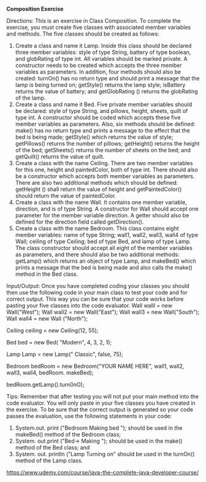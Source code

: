 **Composition Exercise**

Directions:
This is an exercise in Class Composition. To complete the exercise, you must create five
classes with associated member variables and methods.
The five classes should be created as follows:
1) Create a class and name it Lamp. Inside this class should be declared three member
   variables: style of type String, battery of type boolean, and globRating of type int. All
   variables should be marked private. A constructor needs to be created which accepts the
   three member variables as parameters. In addition, four methods should also be created:
   turnOn() has no return type and should print a message that the lamp is being turned on;
   getStyle() returns the lamp style; isBattery returns the value of battery; and
   getGlobRating () returns the globRating of the lamp.
2) Create a class and name it Bed. Five private member variables should be declared: style
   of type String, and pillows, height, sheets, quilt of type int. A constructor should be coded
   which accepts these five member variables as parameters. Also, six methods should be
   defined: make() has no return type and prints a message to the effect that the bed is being made; 
   getStyle() which returns the value of style; getPillows() returns the number of
   pillows; getHeight() returns the height of the bed; getSheets() returns the number of
   sheets on the bed; and getQuilt() returns the value of quilt.
3) Create a class with the name Ceiling. There are two member variables for this one, height
   and paintedColor, both of type int. There should also be a constructor which accepts both
   member variables as parameters. There are also two additional methods which should be
   defined: getHeight () shall return the value of height and getPaintedColor() should return
   the value of paintedColor.
4) Create a class with the name Wall. It contains one member variable, direction, and is of
   type String. A constructor for Wall should accept one parameter for the member variable
   direction. A getter should also be defined for the direction field called getDirection().
5) Create a class with the name Bedroom. This class contains eight member variables:
   name of type String; wall1, wall2, wall3, wall4 of type Wall; ceiling of type Ceiling; bed of
   type Bed, and lamp of type Lamp. The class constructor should accept all eight of the
   member variables as parameters, and there should also be two additional methods:
   getLamp() which returns an object of type Lamp, and makeBed() which prints a message
   that the bed is being made and also calls the make() method in the Bed class.

Input/Output:
Once you have completed coding your classes you should then use the following code in
your main class to test your code and for correct output. This way you can be sure that your
code works before pasting your five classes into the code evaluator.
Wall walll = new Wall("West");
Wall wall2 = new Wall("East");
Wall wall3 = new Wall("South");
Wall wall4 = new Wall ("North");

Ceiling ceiling = new Ceiling(12, 55);

Bed bed = new Bed( "Modern", 4, 3, 2, 1);

Lamp Lamp = new Lamp(" Classic", false, 75);

Bedroom bedRoom = new Bedroom("YOUR NAME HERE", wall1, wall2, wall3, wall4,
bedRoom. makeBed);

bedRoom.getLamp().turn0nO);

Tips:
Remember that after testing you will not put your main method into the code evaluator. You
will only paste in your five classes you have created in the exercise.
To be sure that the correct output is generated so your code passes the evaluation, use the
following statements in your code:
1) System.out. print ("Bedroom Making bed "); should be used in the makeBed()
   method of the Bedroom class;
2) System. out.print ("Bed-> Making "); should be used in the make() method of the
   Bed class; and
3) System. out. println ("Lamp Turning on" should be used in the turnOn() method
   of the Lamp class.


https://www.udemy.com/course/java-the-complete-java-developer-course/